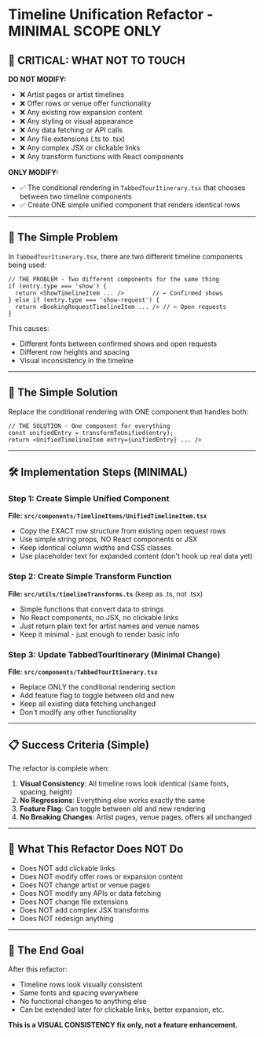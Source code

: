 # Timeline Unification Refactor - MINIMAL SCOPE ONLY

## 🚨 **CRITICAL: WHAT NOT TO TOUCH**

**DO NOT MODIFY:**
- ❌ Artist pages or artist timelines
- ❌ Offer rows or venue offer functionality  
- ❌ Any existing row expansion content
- ❌ Any styling or visual appearance
- ❌ Any data fetching or API calls
- ❌ Any file extensions (.ts to .tsx)
- ❌ Any complex JSX or clickable links
- ❌ Any transform functions with React components

**ONLY MODIFY:**
- ✅ The conditional rendering in `TabbedTourItinerary.tsx` that chooses between two timeline components
- ✅ Create ONE simple unified component that renders identical rows

---

## 🎯 **The Simple Problem**

In `TabbedTourItinerary.tsx`, there are two different timeline components being used:

```tsx
// THE PROBLEM - Two different components for the same thing
if (entry.type === 'show') {
  return <ShowTimelineItem ... />        // ← Confirmed shows
} else if (entry.type === 'show-request') {
  return <BookingRequestTimelineItem ... /> // ← Open requests  
}
```

This causes:
- Different fonts between confirmed shows and open requests
- Different row heights and spacing
- Visual inconsistency in the timeline

---

## 🎯 **The Simple Solution**

Replace the conditional rendering with ONE component that handles both:

```tsx
// THE SOLUTION - One component for everything
const unifiedEntry = transformToUnified(entry);
return <UnifiedTimelineItem entry={unifiedEntry} ... />
```

---

## 🛠️ **Implementation Steps (MINIMAL)**

### **Step 1: Create Simple Unified Component**
**File: `src/components/TimelineItems/UnifiedTimelineItem.tsx`**

- Copy the EXACT row structure from existing open request rows
- Use simple string props, NO React components or JSX
- Keep identical column widths and CSS classes
- Use placeholder text for expanded content (don't hook up real data yet)

### **Step 2: Create Simple Transform Function**
**File: `src/utils/timelineTransforms.ts`** (keep as .ts, not .tsx)

- Simple functions that convert data to strings
- No React components, no JSX, no clickable links
- Just return plain text for artist names and venue names
- Keep it minimal - just enough to render basic info

### **Step 3: Update TabbedTourItinerary (Minimal Change)**
**File: `src/components/TabbedTourItinerary.tsx`**

- Replace ONLY the conditional rendering section
- Add feature flag to toggle between old and new
- Keep all existing data fetching unchanged
- Don't modify any other functionality

---

## 📋 **Success Criteria (Simple)**

The refactor is complete when:

1. **Visual Consistency**: All timeline rows look identical (same fonts, spacing, height)
2. **No Regressions**: Everything else works exactly the same
3. **Feature Flag**: Can toggle between old and new rendering
4. **No Breaking Changes**: Artist pages, venue pages, offers all unchanged

---

## 🚫 **What This Refactor Does NOT Do**

- Does NOT add clickable links
- Does NOT modify offer rows or expansion content  
- Does NOT change artist or venue pages
- Does NOT modify any APIs or data fetching
- Does NOT change file extensions
- Does NOT add complex JSX transforms
- Does NOT redesign anything

---

## 🎯 **The End Goal**

After this refactor:
- Timeline rows look visually consistent
- Same fonts and spacing everywhere
- No functional changes to anything else
- Can be extended later for clickable links, better expansion, etc.

**This is a VISUAL CONSISTENCY fix only, not a feature enhancement.** 